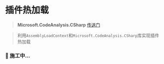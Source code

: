 # 插件热加载

> **Microsoft.CodeAnalysis.CSharp** [传送门](https://docs.microsoft.com/en-us/dotnet/api/microsoft.codeanalysis.csharp?view=roslyn-dotnet)

> 利用`AssemblyLoadContext`和`Microsoft.CodeAnalysis.CSharp`库实现插件热加载


### 🚧 施工中...
